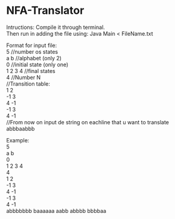 # NFA-Translator

Intructions: 
Compile it through terminal. \
Then run in adding the file using: 
Java Main < FileName.txt 


Format for input file: \
5 //number os states\
a b //alphabet (only 2)\
0 //initial state (only one)\
1 2 3 4 //final states\
4 //Number N\
//Transition table:\
1 2\
-1 3\
4 -1\
-1 3\
4 -1\
//From now on input de string on eachline that u want to translate\
abbbaabbb

Example:\
5\
a b\
0\
1 2 3 4\
4\
1 2\
-1 3\
4 -1\
-1 3\
4 -1\
abbbbbbb
baaaaaa
aabb
abbbb
bbbbaa
